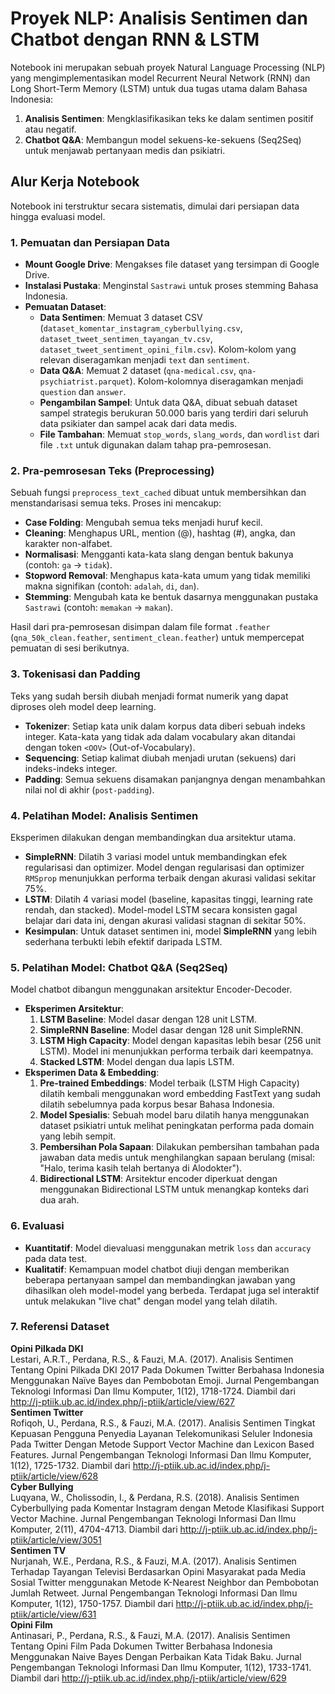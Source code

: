 # Proyek NLP: Analisis Sentimen dan Chatbot dengan RNN & LSTM

Notebook ini merupakan sebuah proyek Natural Language Processing (NLP) yang mengimplementasikan model Recurrent Neural Network (RNN) dan Long Short-Term Memory (LSTM) untuk dua tugas utama dalam Bahasa Indonesia:
1.  **Analisis Sentimen**: Mengklasifikasikan teks ke dalam sentimen positif atau negatif.
2.  **Chatbot Q&A**: Membangun model sekuens-ke-sekuens (Seq2Seq) untuk menjawab pertanyaan medis dan psikiatri.

## Alur Kerja Notebook

Notebook ini terstruktur secara sistematis, dimulai dari persiapan data hingga evaluasi model.

### 1. Pemuatan dan Persiapan Data

-   **Mount Google Drive**: Mengakses file dataset yang tersimpan di Google Drive.
-   **Instalasi Pustaka**: Menginstal `Sastrawi` untuk proses stemming Bahasa Indonesia.
-   **Pemuatan Dataset**:
    -   **Data Sentimen**: Memuat 3 dataset CSV (`dataset_komentar_instagram_cyberbullying.csv`, `dataset_tweet_sentimen_tayangan_tv.csv`, `dataset_tweet_sentiment_opini_film.csv`). Kolom-kolom yang relevan diseragamkan menjadi `text` dan `sentiment`.
    -   **Data Q&A**: Memuat 2 dataset (`qna-medical.csv`, `qna-psychiatrist.parquet`). Kolom-kolomnya diseragamkan menjadi `question` dan `answer`.
    -   **Pengambilan Sampel**: Untuk data Q&A, dibuat sebuah dataset sampel strategis berukuran 50.000 baris yang terdiri dari seluruh data psikiater dan sampel acak dari data medis.
    -   **File Tambahan**: Memuat `stop_words`, `slang_words`, dan `wordlist` dari file `.txt` untuk digunakan dalam tahap pra-pemrosesan.

### 2. Pra-pemrosesan Teks (Preprocessing)

Sebuah fungsi `preprocess_text_cached` dibuat untuk membersihkan dan menstandarisasi semua teks. Proses ini mencakup:
-   **Case Folding**: Mengubah semua teks menjadi huruf kecil.
-   **Cleaning**: Menghapus URL, mention (@), hashtag (#), angka, dan karakter non-alfabet.
-   **Normalisasi**: Mengganti kata-kata slang dengan bentuk bakunya (contoh: `ga` -> `tidak`).
-   **Stopword Removal**: Menghapus kata-kata umum yang tidak memiliki makna signifikan (contoh: `adalah`, `di`, `dan`).
-   **Stemming**: Mengubah kata ke bentuk dasarnya menggunakan pustaka `Sastrawi` (contoh: `memakan` -> `makan`).

Hasil dari pra-pemrosesan disimpan dalam file format `.feather` (`qna_50k_clean.feather`, `sentiment_clean.feather`) untuk mempercepat pemuatan di sesi berikutnya.

### 3. Tokenisasi dan Padding

Teks yang sudah bersih diubah menjadi format numerik yang dapat diproses oleh model deep learning.
-   **Tokenizer**: Setiap kata unik dalam korpus data diberi sebuah indeks integer. Kata-kata yang tidak ada dalam vocabulary akan ditandai dengan token `<OOV>` (Out-of-Vocabulary).
-   **Sequencing**: Setiap kalimat diubah menjadi urutan (sekuens) dari indeks-indeks integer.
-   **Padding**: Semua sekuens disamakan panjangnya dengan menambahkan nilai nol di akhir (`post-padding`).

### 4. Pelatihan Model: Analisis Sentimen

Eksperimen dilakukan dengan membandingkan dua arsitektur utama.
-   **SimpleRNN**: Dilatih 3 variasi model untuk membandingkan efek regularisasi dan optimizer. Model dengan regularisasi dan optimizer `RMSprop` menunjukkan performa terbaik dengan akurasi validasi sekitar 75%.
-   **LSTM**: Dilatih 4 variasi model (baseline, kapasitas tinggi, learning rate rendah, dan stacked). Model-model LSTM secara konsisten gagal belajar dari data ini, dengan akurasi validasi stagnan di sekitar 50%.
-   **Kesimpulan**: Untuk dataset sentimen ini, model **SimpleRNN** yang lebih sederhana terbukti lebih efektif daripada LSTM.

### 5. Pelatihan Model: Chatbot Q&A (Seq2Seq)

Model chatbot dibangun menggunakan arsitektur Encoder-Decoder.
-   **Eksperimen Arsitektur**:
    1.  **LSTM Baseline**: Model dasar dengan 128 unit LSTM.
    2.  **SimpleRNN Baseline**: Model dasar dengan 128 unit SimpleRNN.
    3.  **LSTM High Capacity**: Model dengan kapasitas lebih besar (256 unit LSTM). Model ini menunjukkan performa terbaik dari keempatnya.
    4.  **Stacked LSTM**: Model dengan dua lapis LSTM.
-   **Eksperimen Data & Embedding**:
    1.  **Pre-trained Embeddings**: Model terbaik (LSTM High Capacity) dilatih kembali menggunakan word embedding FastText yang sudah dilatih sebelumnya pada korpus besar Bahasa Indonesia.
    2.  **Model Spesialis**: Sebuah model baru dilatih hanya menggunakan dataset psikiatri untuk melihat peningkatan performa pada domain yang lebih sempit.
    3.  **Pembersihan Pola Sapaan**: Dilakukan pembersihan tambahan pada jawaban data medis untuk menghilangkan sapaan berulang (misal: "Halo, terima kasih telah bertanya di Alodokter").
    4.  **Bidirectional LSTM**: Arsitektur encoder diperkuat dengan menggunakan Bidirectional LSTM untuk menangkap konteks dari dua arah.

### 6. Evaluasi

-   **Kuantitatif**: Model dievaluasi menggunakan metrik `loss` dan `accuracy` pada data test.
-   **Kualitatif**: Kemampuan model chatbot diuji dengan memberikan beberapa pertanyaan sampel dan membandingkan jawaban yang dihasilkan oleh model-model yang berbeda. Terdapat juga sel interaktif untuk melakukan "live chat" dengan model yang telah dilatih.

### 7. Referensi Dataset
**Opini Pilkada DKI**  
Lestari, A.R.T., Perdana, R.S., & Fauzi, M.A. (2017). Analisis Sentimen Tentang Opini Pilkada DKI 2017 Pada Dokumen Twitter Berbahasa Indonesia Menggunakan Naïve Bayes dan Pembobotan Emoji. Jurnal Pengembangan Teknologi Informasi Dan Ilmu Komputer, 1(12), 1718-1724. Diambil dari http://j-ptiik.ub.ac.id/index.php/j-ptiik/article/view/627  
**Sentimen Twitter**  
Rofiqoh, U., Perdana, R.S., & Fauzi, M.A. (2017). Analisis Sentimen Tingkat Kepuasan Pengguna Penyedia Layanan Telekomunikasi Seluler Indonesia Pada Twitter Dengan Metode Support Vector Machine dan Lexicon Based Features. Jurnal Pengembangan Teknologi Informasi Dan Ilmu Komputer, 1(12), 1725-1732. Diambil dari http://j-ptiik.ub.ac.id/index.php/j-ptiik/article/view/628  
**Cyber Bullying**  
Luqyana, W., Cholissodin, I., & Perdana, R.S. (2018). Analisis Sentimen Cyberbullying pada Komentar Instagram dengan Metode Klasifikasi Support Vector Machine. Jurnal Pengembangan Teknologi Informasi Dan Ilmu Komputer, 2(11), 4704-4713. Diambil dari http://j-ptiik.ub.ac.id/index.php/j-ptiik/article/view/3051  
**Sentimen TV**  
Nurjanah, W.E., Perdana, R.S., & Fauzi, M.A. (2017). Analisis Sentimen Terhadap Tayangan Televisi Berdasarkan Opini Masyarakat pada Media Sosial Twitter menggunakan Metode K-Nearest Neighbor dan Pembobotan Jumlah Retweet. Jurnal Pengembangan Teknologi Informasi Dan Ilmu Komputer, 1(12), 1750-1757. Diambil dari http://j-ptiik.ub.ac.id/index.php/j-ptiik/article/view/631  
**Opini Film**  
Antinasari, P., Perdana, R.S., & Fauzi, M.A. (2017). Analisis Sentimen Tentang Opini Film Pada Dokumen Twitter Berbahasa Indonesia Menggunakan Naive Bayes Dengan Perbaikan Kata Tidak Baku. Jurnal Pengembangan Teknologi Informasi Dan Ilmu Komputer, 1(12), 1733-1741. Diambil dari http://j-ptiik.ub.ac.id/index.php/j-ptiik/article/view/629  


